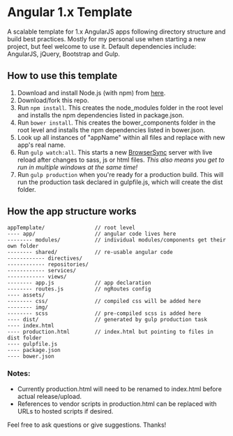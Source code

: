 # Angular 1.x Template
A scalable template for 1.x AngularJS apps following directory structure and build best practices.
Mostly for my personal use when starting a new project, but feel welcome to use it.
Default dependencies include: AngularJS, jQuery, Bootstrap and Gulp.

## How to use this template
1. Download and install Node.js (with npm) from [here](https://nodejs.org/en/download/).
2. Download/fork this repo.
3. Run ```npm install```. This creates the node_modules folder in the root level and installs the npm dependencies listed in package.json.
4. Run ```bower install```. This creates the bower_components folder in the root level and installs the npm dependencies listed in bower.json.
5. Look up all instances of "appName" within all files and replace with new app's real name.
6. Run ```gulp watch:all```. This starts a new [BrowserSync](https://www.browsersync.io/) server with live reload after changes to sass, js or html files.
_This also means you get to run in multiple windows at the same time!_
7. Run ```gulp production``` when you're ready for a production build. This will run the production task declared in gulpfile.js, which will create the dist folder.

## How the app structure works
```
appTemplate/                // root level
---- app/                   // angular code lives here
-------- modules/           // individual modules/components get their own folder
-------- shared/            // re-usable angular code
------------ directives/
------------ repositories/
------------ services/
------------ views/
-------- app.js             // app declaration
-------- routes.js          // ngRoutes config
---- assets/
-------- css/               // compiled css will be added here
-------- img/
-------- scss               // pre-compiled scss is added here
---- dist/                  // generated by gulp production task
---- index.html
---- production.html        // index.html but pointing to files in dist folder
---- gulpfile.js
---- package.json
---- bower.json
```

### Notes:
* Currently production.html will need to be renamed to index.html before actual release/upload.
* References to vendor scripts in production.html can be replaced with URLs to hosted scripts if desired.

Feel free to ask questions or give suggestions. Thanks!